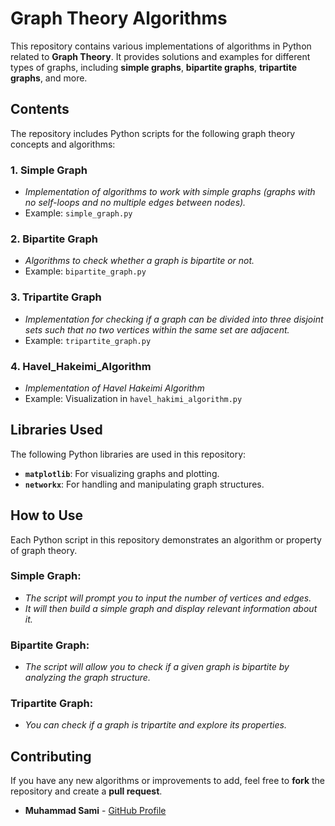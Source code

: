# **Graph Theory Algorithms**

This repository contains various implementations of algorithms in Python related to **Graph Theory**. It provides solutions and examples for different types of graphs, including **simple graphs**, **bipartite graphs**, **tripartite graphs**, and more.

## **Contents**

The repository includes Python scripts for the following graph theory concepts and algorithms:

### **1. Simple Graph**
   - *Implementation of algorithms to work with simple graphs (graphs with no self-loops and no multiple edges between nodes).*
   - Example: `simple_graph.py`

### **2. Bipartite Graph**
   - *Algorithms to check whether a graph is bipartite or not.*
   - Example: `bipartite_graph.py`

### **3. Tripartite Graph**
   - *Implementation for checking if a graph can be divided into three disjoint sets such that no two vertices within the same set are adjacent.*
   - Example: `tripartite_graph.py`

### **4. Havel_Hakeimi_Algorithm**
   - *Implementation of Havel Hakeimi Algorithm*
   - Example: Visualization in `havel_hakimi_algorithm.py`

## **Libraries Used**

The following Python libraries are used in this repository:

- **`matplotlib`**: For visualizing graphs and plotting.
- **`networkx`**: For handling and manipulating graph structures.

## **How to Use**

Each Python script in this repository demonstrates an algorithm or property of graph theory.

### **Simple Graph:**
- *The script will prompt you to input the number of vertices and edges.*
- *It will then build a simple graph and display relevant information about it.*

### **Bipartite Graph:**
- *The script will allow you to check if a given graph is bipartite by analyzing the graph structure.*

### **Tripartite Graph:**
- *You can check if a graph is tripartite and explore its properties.*


## **Contributing**

If you have any new algorithms or improvements to add, feel free to **fork** the repository and create a **pull request**.


- **Muhammad Sami** - [GitHub Profile](https://github.com/muhamadsami23)
